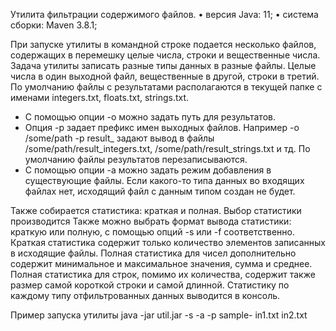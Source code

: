 Утилита фильтрации содержимого файлов.
• версия Java: 11;
• система сборки: Maven 3.8.1;

При запуске утилиты в командной строке подается несколько файлов, содержащих в
перемешку целые числа, строки и вещественные числа. Задача утилиты записать разные типы данных в разные файлы. 
Целые числа в один выходной файл, вещественные в другой, строки в третий. По умолчанию файлы с
результатами располагаются в текущей папке с именами integers.txt, floats.txt, strings.txt.
* C помощью опции -o можно задать путь для результатов. 
* Опция -p задает префикс имен выходных файлов. 
Например -o /some/path -p result_ задают вывод в файлы /some/path/result_integers.txt,
/some/path/result_strings.txt и тд.
По умолчанию файлы результатов перезаписываются. 
* С помощью опции -a можно задать режим добавления в существующие файлы.
Если какого-то типа данных во входящих файлах нет, исходящий файл с данным типом создан не будет.

Также собирается статистика: краткая и полная. Выбор статистики
производится 
Также можно выбрать формат вывода статистики: краткую или полную, с помощью опций -s или -f соответственно. 
Краткая статистика содержит только количество элементов записанных в исходящие файлы. 
Полная статистика для чисел дополнительно содержит минимальное и максимальное значения, сумма и среднее.
Полная статистика для строк, помимо их количества, содержит также размер самой
короткой строки и самой длинной.
Статистику по каждому типу отфильтрованных данных выводится в консоль.

Пример запуска утилиты
java -jar util.jar -s -a -p sample- in1.txt in2.txt